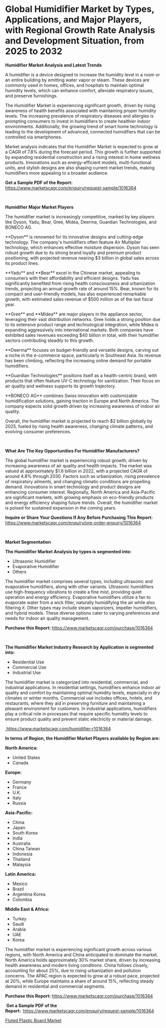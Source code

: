 <p><h1>Global Humidifier Market by Types, Applications, and Major Players, with Regional Growth Rate Analysis and Development Situation, from 2025 to 2032</h1></p><p><strong>Humidifier Market Analysis and Latest Trends</strong></p>
<p><p>A humidifier is a device designed to increase the humidity level in a room or an entire building by emitting water vapor or steam. These devices are commonly used in homes, offices, and hospitals to maintain optimal humidity levels, which can enhance comfort, alleviate respiratory issues, and preserve furnishings.</p><p>The Humidifier Market is experiencing significant growth, driven by rising awareness of health benefits associated with maintaining proper humidity levels. The increasing prevalence of respiratory diseases and allergies is prompting consumers to invest in humidifiers to create healthier indoor environments. Additionally, the growing trend of smart home technology is leading to the development of advanced, connected humidifiers that can be controlled via smartphones.</p><p>Market analysis indicates that the Humidifier Market is expected to grow at a CAGR of 7.8% during the forecast period. This growth is further supported by expanding residential construction and a rising interest in home wellness products. Innovations such as energy-efficient models, multi-functional units, and stylish designs are also shaping current market trends, making humidifiers more appealing to a broader audience.</p></p>
<p><strong>Get a Sample PDF of the Report:&nbsp;</strong> <a href="https://www.marketscagr.com/enquiry/request-sample/1016364?utm_campaign=2113&utm_medium=2&utm_source=Github&utm_content=ia&utm_term=08022025&utm_id=humidifier">https://www.marketscagr.com/enquiry/request-sample/1016364</a></p>
<p>&nbsp;</p>
<p><strong>Humidifier Major Market Players</strong></p>
<p><p>The humidifier market is increasingly competitive, marked by key players like Dyson, Yadu, Bear, Gree, Midea, Deerma, Guardian Technologies, and BONECO AG. </p><p>**Dyson** is renowned for its innovative designs and cutting-edge technology. The company's humidifiers often feature Air Multiplier technology, which enhances effective moisture dispersion. Dyson has seen robust growth due to its strong brand loyalty and premium product positioning, with projected revenue nearing $3 billion in global sales across its product lines.</p><p>**Yadu** and **Bear** excel in the Chinese market, appealing to consumers with their affordability and efficient designs. Yadu has significantly benefited from rising health consciousness and urbanization trends, projecting an annual growth rate of around 15%. Bear, known for its compact and user-friendly models, has also experienced remarkable growth, with estimated sales revenue of $500 million as of the last fiscal year.</p><p>**Gree** and **Midea** are major players in the appliance sector, leveraging their vast distribution networks. Gree holds a strong position due to its extensive product range and technological integration, while Midea is expanding aggressively into international markets. Both companies have exhibited sales revenues exceeding $40 billion in total, with their humidifier sectors contributing steadily to this growth.</p><p>**Deerma** focuses on budget-friendly and versatile designs, carving out a niche in the e-commerce space, particularly in Southeast Asia. Its revenue has been climbing, reflecting the increasing online demand for portable humidifiers.</p><p>**Guardian Technologies** positions itself as a health-centric brand, with products that often feature UV-C technology for sanitization. Their focus on air quality and wellness supports its growth trajectory.</p><p>**BONECO AG** combines Swiss innovation with customizable humidification solutions, gaining traction in Europe and North America. The company expects solid growth driven by increasing awareness of indoor air quality.</p><p>Overall, the humidifier market is projected to reach $2 billion globally by 2025, fueled by rising health awareness, changing climate patterns, and evolving consumer preferences.</p></p>
<p>&nbsp;</p>
<p><strong>What Are The Key Opportunities For Humidifier Manufacturers?</strong></p>
<p><p>The global humidifier market is experiencing robust growth, driven by increasing awareness of air quality and health impacts. The market was valued at approximately $1.6 billion in 2022, with a projected CAGR of around 4.8% through 2030. Factors such as urbanization, rising prevalence of respiratory ailments, and changing climatic conditions are propelling demand. Innovations in smart technology and product designs are enhancing consumer interest. Regionally, North America and Asia-Pacific are significant markets, with growing emphasis on eco-friendly products and energy efficiency shaping future trends. Overall, the humidifier market is poised for sustained expansion in the coming years.</p></p>
<p><strong>Inquire or Share Your Questions If Any Before Purchasing This Report:</strong> <a href="https://www.marketscagr.com/enquiry/pre-order-enquiry/1016364?utm_campaign=2113&utm_medium=2&utm_source=Github&utm_content=ia&utm_term=08022025&utm_id=humidifier">https://www.marketscagr.com/enquiry/pre-order-enquiry/1016364</a></p>
<p>&nbsp;</p>
<p><strong>Market Segmentation</strong></p>
<p><strong>The Humidifier Market Analysis by types is segmented into:</strong></p>
<p><ul><li>Ultrasonic Humidifier</li><li>Evaporative Humidifier</li><li>Others</li></ul></p>
<p><p>The humidifier market comprises several types, including ultrasonic and evaporative humidifiers, along with other variants. Ultrasonic humidifiers use high-frequency vibrations to create a fine mist, providing quiet operation and energy efficiency. Evaporative humidifiers utilize a fan to evaporate water from a wick filter, naturally humidifying the air while also filtering it. Other types may include steam vaporizers, impeller humidifiers, and hybrid models. These diverse options cater to varying preferences and needs for indoor air quality management.</p></p>
<p><strong>Purchase this Report:&nbsp;</strong><a href="https://www.marketscagr.com/purchase/1016364?utm_campaign=2113&utm_medium=2&utm_source=Github&utm_content=ia&utm_term=08022025&utm_id=humidifier">https://www.marketscagr.com/purchase/1016364</a></p>
<p>&nbsp;</p>
<p><strong>The Humidifier Market Industry Research by Application is segmented into:</strong></p>
<p><ul><li>Residential Use</li><li>Commercial Use</li><li>Industrial Use</li></ul></p>
<p><p>The humidifier market is categorized into residential, commercial, and industrial applications. In residential settings, humidifiers enhance indoor air quality and comfort by maintaining optimal humidity levels, especially in dry climates or winter months. Commercial use includes offices, hotels, and restaurants, where they aid in preserving furniture and maintaining a pleasant environment for customers. In industrial applications, humidifiers play a critical role in processes that require specific humidity levels to ensure product quality and prevent static electricity or material damage.</p></p>
<p><a href="https://www.marketscagr.com/humidifier-r1016364?utm_campaign=2113&utm_medium=2&utm_source=Github&utm_content=ia&utm_term=08022025&utm_id=humidifier">&nbsp;https://www.marketscagr.com/humidifier-r1016364</a></p>
<p><strong>In terms of Region, the Humidifier Market Players available by Region are:</strong></p>
<p>
    <p> <strong> North America: </strong>
        <ul>
            <li>United States</li>
            <li>Canada</li>
        </ul>
        </p> 
    <p> <strong> Europe: </strong>
        <ul>
            <li>Germany</li>
            <li>France</li>
            <li>U.K.</li>
            <li>Italy</li>
            <li>Russia</li>
        </ul>
        </p> 
    <p> <strong> Asia-Pacific: </strong>
        <ul>
            <li>China</li>
            <li>Japan</li>
            <li>South Korea</li>
            <li>India</li>
            <li>Australia</li>
            <li>China Taiwan</li>
            <li>Indonesia</li>
            <li>Thailand</li>
            <li>Malaysia</li>
        </ul>
        </p> 
    <p> <strong> Latin America: </strong>
        <ul>
            <li>Mexico</li>
            <li>Brazil</li>
            <li>Argentina Korea</li>
            <li>Colombia</li>
        </ul>
        </p> 
    <p> <strong> Middle East & Africa: </strong>
        <ul>
            <li>Turkey</li>
            <li>Saudi</li>
            <li>Arabia</li>
            <li>UAE</li>
            <li>Korea</li>
        </ul>
    </p>
    </p>
<p><p>The humidifier market is experiencing significant growth across various regions, with North America and China anticipated to dominate the market. North America holds approximately 30% market share, driven by increasing health awareness and modern living conditions. China follows closely, accounting for about 25%, due to rising urbanization and pollution concerns. The APAC region is expected to grow at a robust pace, projected at 20%, while Europe maintains a share of around 15%, reflecting steady demand in residential and commercial segments.</p></p>
<p><strong>Purchase this Report: </strong><a href="https://www.marketscagr.com/purchase/1016364?utm_campaign=2113&utm_medium=2&utm_source=Github&utm_content=ia&utm_term=08022025&utm_id=humidifier">https://www.marketscagr.com/purchase/1016364</a></p>
<p>&nbsp;<strong>Get a Sample PDF of the Report:&nbsp;&nbsp;</strong><a href="https://www.marketscagr.com/enquiry/request-sample/1016364?utm_campaign=2113&utm_medium=2&utm_source=Github&utm_content=ia&utm_term=08022025&utm_id=humidifier">https://www.marketscagr.com/enquiry/request-sample/1016364</a></p>
<p><strong></strong></p>
<p><p><a href="https://github.com/tona7vba/Market-Research-Report-List-1/blob/main/fluted-plastic-board-market.md?utm_campaign=2113&utm_medium=2&utm_source=Github&utm_content=ia&utm_term=08022025&utm_id=humidifier">Fluted Plastic Board Market</a></p></p>
